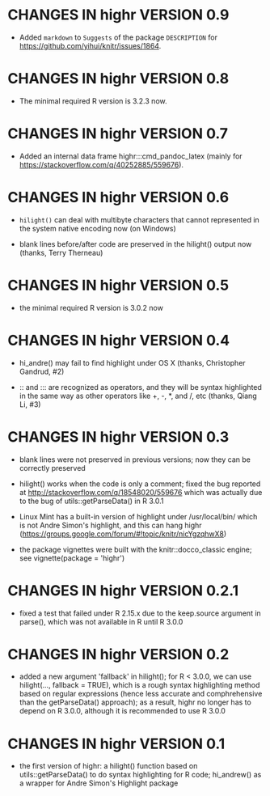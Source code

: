 # CHANGES IN highr VERSION 0.9

- Added `markdown` to `Suggests` of the package `DESCRIPTION` for https://github.com/yihui/knitr/issues/1864.

# CHANGES IN highr VERSION 0.8

- The minimal required R version is 3.2.3 now.

# CHANGES IN highr VERSION 0.7

- Added an internal data frame highr:::cmd_pandoc_latex (mainly for https://stackoverflow.com/q/40252885/559676).

# CHANGES IN highr VERSION 0.6

- `hilight()` can deal with multibyte characters that cannot represented in the system native encoding now (on Windows)

- blank lines before/after code are preserved in the hilight() output now (thanks, Terry Therneau)

# CHANGES IN highr VERSION 0.5

- the minimal required R version is 3.0.2 now

# CHANGES IN highr VERSION 0.4

- hi_andre() may fail to find highlight under OS X (thanks, Christopher Gandrud, #2)

- :: and ::: are recognized as operators, and they will be syntax highlighted in the same way as other operators like +, -, *, and /, etc (thanks, Qiang Li, #3)

# CHANGES IN highr VERSION 0.3

- blank lines were not preserved in previous versions; now they can be correctly preserved

- hilight() works when the code is only a comment; fixed the bug reported at http://stackoverflow.com/q/18548020/559676 which was actually due to the bug of utils::getParseData() in R 3.0.1

- Linux Mint has a built-in version of highlight under /usr/local/bin/ which is not Andre Simon's highlight, and this can hang highr (https://groups.google.com/forum/#!topic/knitr/nicYgzqhwX8)

- the package vignettes were built with the knitr::docco_classic engine; see vignette(package = 'highr')

# CHANGES IN highr VERSION 0.2.1

- fixed a test that failed under R 2.15.x due to the keep.source argument in parse(), which was not available in R until R 3.0.0

# CHANGES IN highr VERSION 0.2

- added a new argument 'fallback' in hilight(); for R < 3.0.0, we can use hilight(..., fallback = TRUE), which is a rough syntax highlighting method based on regular expressions (hence less accurate and comphrehensive than the getParseData() approach); as a result, highr no longer has to depend on R 3.0.0, although it is recommended to use R 3.0.0

# CHANGES IN highr VERSION 0.1

- the first version of highr: a hilight() function based on utils::getParseData() to do syntax highlighting for R code; hi_andrew() as a wrapper for Andre Simon's Highlight package

